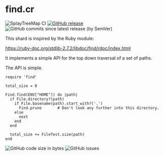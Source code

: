 # find.cr

![SplayTreeMap CI](https://img.shields.io/github/workflow/status/wyhaines/find.cr/Find.cr%20CI?style=for-the-badge&logo=GitHub)
[![GitHub release](https://img.shields.io/github/release/wyhaines/find.cr.svg?style=for-the-badge)](https://github.com/wyhaines/find.cr/releases)
![GitHub commits since latest release (by SemVer)](https://img.shields.io/github/commits-since/wyhaines/find.cr/latest?style=for-the-badge)

This shard is inspired by the Ruby module:

https://ruby-doc.org/stdlib-2.7.2/libdoc/find/rdoc/index.html

It implements a simple API for the top down traversal of a set of paths.

The API is simple.

```
require 'find'

total_size = 0

Find.find(ENV["HOME"]) do |path|
  if File.directory?(path)
    if File.basename(path).start_with?('.')
      Find.prune       # Don't look any further into this directory.
    else
      next
    end
  end

  total_size += FileTest.size(path)
end
```

![GitHub code size in bytes](https://img.shields.io/github/languages/code-size/wyhaines/find.cr?style=for-the-badge)
![GitHub issues](https://img.shields.io/github/issues/wyhaines/find.cr?style=for-the-badge)